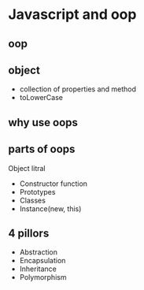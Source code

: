# Javascript and oop

## oop

## object
- collection of properties and method
- toLowerCase

## why use oops

## parts of oops
Object litral

- Constructor function
- Prototypes
- Classes
- Instance(new, this)

## 4 pillors
- Abstraction
- Encapsulation
- Inheritance
- Polymorphism


